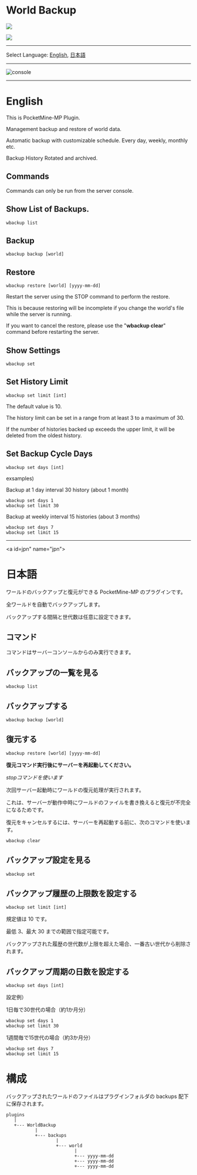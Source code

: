 # World Backup

[![](https://poggit.pmmp.io/shield.state/WorldBackup)](https://poggit.pmmp.io/p/WorldBackup)

[![](https://poggit.pmmp.io/shield.api/WorldBackup)](https://poggit.pmmp.io/p/WorldBackup)

---

Select Language: [English](#eng), [日本語](#jpn)

---

![console](https://github.com/jhelom/WorldBackup-plugin-pocketmine/blob/develop/assets/console.png)

---

<a id="eng" name="eng"></a>
# English

This is PocketMine-MP Plugin. 

Management backup and restore of world data.

Automatic backup with customizable schedule. Every day, weekly, monthly etc.

Backup History Rotated and archived.

## Commands

Commands can only be run from the server console.

## Show List of Backups.

```
wbackup list
```

## Backup

```
wbackup backup [world]
```

## Restore

```
wbackup restore [world] [yyyy-mm-dd]
```

Restart the server using the STOP command to perform the restore.

This is because restoring will be incomplete if you change the world's file while the server is running.

If you want to cancel the restore, please use the "**wbackup clear**" command before restarting the server.
## Show Settings

```
wbackup set
```

## Set History Limit

```
wbackup set limit [int]
```

The default value is 10.

The history limit can be set in a range from at least 3 to a maximum of 30.

If the number of histories backed up exceeds the upper limit, it will be deleted from the oldest history.


## Set Backup Cycle Days

```
wbackup set days [int]
```

exsamples)

Backup at 1 day interval 30 history (about 1 month)

```
wbackup set days 1
wbackup set limit 30
```


Backup at weekly interval 15 histories (about 3 months)

```
wbackup set days 7
wbackup set limit 15
```

---


<a id=jpn" name="jpn"></a>
# 日本語

ワールドのバックアップと復元ができる PocketMine-MP のプラグインです。

全ワールドを自動でバックアップします。

バックアップする間隔と世代数は任意に設定できます。



## コマンド

コマンドはサーバーコンソールからのみ実行できます。

## バックアップの一覧を見る

```
wbackup list
```

## バックアップする

```
wbackup backup [world]
```

## 復元する

```
wbackup restore [world] [yyyy-mm-dd]
```

**復元コマンド実行後にサーバーを再起動してください。**

*stopコマンドを使います*

次回サーバー起動時にワールドの復元処理が実行されます。

これは、サーバーが動作中時にワールドのファイルを書き換えると復元が不完全になるためです。

復元をキャンセルするには、サーバーを再起動する前に、次のコマンドを使います。

```
wbackup clear
```

## バックアップ設定を見る

```
wbackup set
```

## バックアップ履歴の上限数を設定する

```
wbackup set limit [int]
```

規定値は 10 です。

最低 3、最大 30 までの範囲で指定可能です。

バックアップされた履歴の世代数が上限を超えた場合、一番古い世代から削除されます。


## バックアップ周期の日数を設定する

```
wbackup set days [int]
```

設定例）

1日毎で30世代の場合（約1か月分）
```
wbackup set days 1
wbackup set limit 30
```

1週間毎で15世代の場合（約3か月分）
```
wbackup set days 7
wbackup set limit 15
```

# 構成


バックアップされたワールドのファイルはプラグインフォルダの backups 配下に保存されます。


```
plugins
   |
   +--- WorldBackup
           |
           +--- backups
                   |
                   +--- world
                          |
                          +--- yyyy-mm-dd
                          +--- yyyy-mm-dd
                          +--- yyyy-mm-dd
```